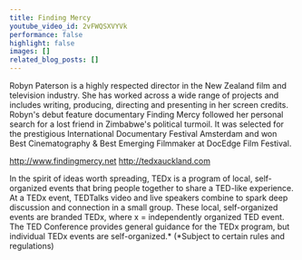 ```yaml
---
title: Finding Mercy
youtube_video_id: 2vFWQSXVYVk
performance: false
highlight: false
images: []
related_blog_posts: []
---
```


Robyn Paterson is a highly respected director in the New Zealand film and television industry. She has worked across a wide range of projects and includes writing, producing, directing and presenting in her screen credits. Robyn's debut feature documentary Finding Mercy followed her personal search for a lost friend in Zimbabwe's political turmoil. It was selected for the prestigious International Documentary Festival Amsterdam and won Best Cinematography & Best Emerging Filmmaker at DocEdge Film Festival.

http://www.findingmercy.net
http://tedxauckland.com

In the spirit of ideas worth spreading, TEDx is a program of local, self-organized events that bring people together to share a TED-like experience. At a TEDx event, TEDTalks video and live speakers combine to spark deep discussion and connection in a small group. These local, self-organized events are branded TEDx, where x = independently organized TED event. The TED Conference provides general guidance for the TEDx program, but individual TEDx events are self-organized.* (*Subject to certain rules and regulations)
